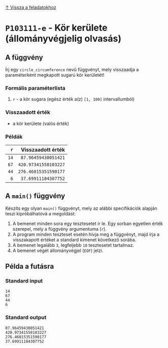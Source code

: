 
[↑ Vissza a feladatokhoz](./README.md)

# `P103111-e` - Kör kerülete (állományvégjelig olvasás)

## A függvény

Írj egy `circle_circumference` nevű függvényt, mely visszaadja a paraméterként megkapott sugarú kör kerületét!

### Formális paraméterlista

1. `r` - a kör sugara (egész érték a(z) `[1, 100]` intervallumból)

### Visszaadott érték

* a kör kerülete (valós érték)

### Példák

| `r` | Visszaadott érték | 
| ---: | --: | 
| `14` | `87.96459430051421` | 
| `67` | `420.97341558103227` | 
| `44` | `276.46015351590177` | 
| `6` | `37.69911184307752` | 

## A `main()` függvény

Készíts egy olyan `main()` függvényt, mely az alábbi specifikációk alapján teszi kipróbálhatóvá a megoldást:

1. A bemenet minden sora egy tesztesetet ír le. Egy sorban egyetlen érték szerepel, mely a függvény argumentuma (`r`).
1. A program minden teszteset esetén hívja meg a függvényt, majd írja a visszakapott értéket a standard kimenet következő sorába.
1. A bemenet legalább `3`, legfeljebb `10` tesztesetet tartalmaz.
1. A bemenet végét állományvégjel (`EOF`) jelzi.

## Példa a futásra

### Standard input

```
14
67
44
6
```

### Standard output

```
87.96459430051421
420.97341558103227
276.46015351590177
37.69911184307752
```